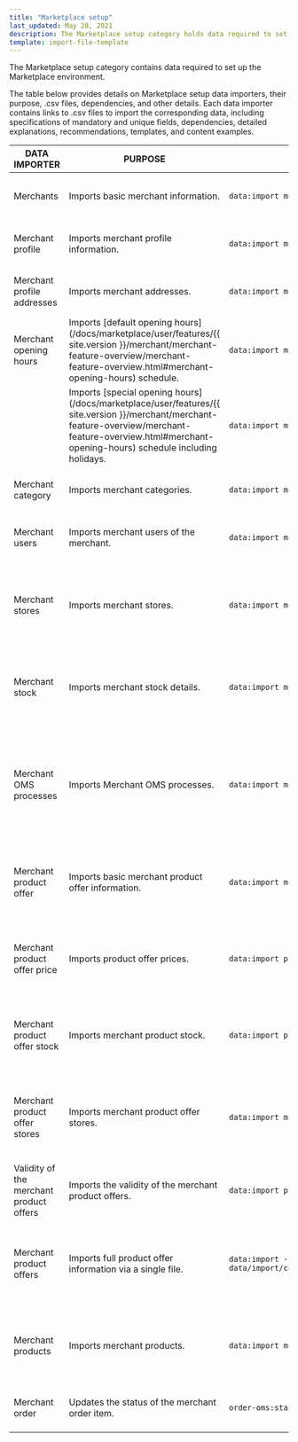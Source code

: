 ```yaml
---
title: "Marketplace setup"
last_updated: May 28, 2021
description: The Marketplace setup category holds data required to set up the Marketplace environment.
template: import-file-template
---
```


The Marketplace setup category contains data required to set up the Marketplace environment.

The table below provides details on Marketplace setup data importers, their purpose, .csv files, dependencies, and other details. Each data importer contains links to .csv files to import the corresponding data, including specifications of mandatory and unique fields, dependencies, detailed explanations, recommendations, templates, and content examples.

| DATA IMPORTER | PURPOSE | CONSOLE COMMAND | FILE(S) | DEPENDENCIES |
|-|-|-|-|-|
| Merchants | Imports basic merchant information. | `data:import merchant` | [merchant.csv](/docs/marketplace/dev/data-import/{{ site.version }}/file-details-merchant-csv.html) | [merchant_profile.csv](/docs/marketplace/dev/data-import/{{ site.version }}/file-details-merchant-profile-csv.html)  |
| Merchant profile | Imports merchant profile information. | `data:import merchant-profile`  | [merchant_profile.csv](/docs/marketplace/dev/data-import/{{ site.version }}/file-details-merchant-profile-csv.html) | [merchant.csv](/docs/marketplace/dev/data-import/{{ site.version }}/file-details-merchant-csv.html) |
| Merchant profile addresses | Imports merchant addresses. | `data:import merchant-profile-address` | [merchant_profile_address.csv](/docs/marketplace/dev/data-import/{{ site.version }}/file-details-merchant-profile-address-csv.html) | [merchant_profile.csv](/docs/marketplace/dev/data-import/{{ site.version }}/file-details-merchant-profile-csv.html) |
| Merchant opening hours | Imports [default opening hours](/docs/marketplace/user/features/{{ site.version }}/merchant/merchant-feature-overview/merchant-feature-overview.html#merchant-opening-hours) schedule. | `data:import merchant-opening-hours-weekday-schedule ` | [merchant_open_hours_week_day_schedule.csv](/docs/marketplace/dev/data-import/{{ site.version }}/file-details-merchant-open-hours-week-day-schedule-csv.html) | [merchant.csv](/docs/marketplace/dev/data-import/{{ site.version }}/file-details-merchant-csv.html) |
|  | Imports [special opening hours](/docs/marketplace/user/features/{{ site.version }}/merchant/merchant-feature-overview/merchant-feature-overview.html#merchant-opening-hours) schedule including holidays. | `data:import merchant-opening-hours-date-schedule` | [merchant_open_hours_date_schedule.csv](/docs/marketplace/dev/data-import/{{ site.version }}/file-details-merchant-open-hours-date-schedule-csv.html) | [merchant.csv](/docs/marketplace/dev/data-import/{{ site.version }}/file-details-merchant-csv.html) |
| Merchant category | Imports merchant categories. | `data:import merchant-category` | [merchant_category.csv](/docs/marketplace/dev/data-import/{{ site.version }}/file-details-merchant-category-csv.html) | [merchant.csv](/docs/marketplace/dev/data-import/{{ site.version }}/file-details-merchant-csv.html) |
| Merchant users | Imports merchant users of the merchant. | `data:import merchant-user` | [merchant_user.csv](/docs/marketplace/dev/data-import/{{ site.version }}/file-details-merchant-user-csv.html) | [merchant.csv](/docs/marketplace/dev/data-import/{{ site.version }}/file-details-merchant-csv.html) |
| Merchant stores | Imports merchant stores. | `data:import merchant-store` | [merchant_store.csv](/docs/marketplace/dev/data-import/{{ site.version }}/file-details-merchant-store-csv.html) | <ul><li>[merchant.csv](/docs/marketplace/dev/data-import/{{ site.version }}/file-details-merchant-csv.html)</li><li>`stores.php` configuration file of Demo Shop</li></ul> |
| Merchant stock | Imports merchant stock details. | `data:import merchant-stock` | [merchant_stock.csv](/docs/marketplace/dev/data-import/{{ site.version }}/file-details-merchant-stock-csv.html) | <ul><li>[merchant.csv](/docs/marketplace/dev/data-import/{{ site.version }}/file-details-merchant-csv.html)</li><li>[File details: warehouse.csv](https://documentation.spryker.com/docs/file-details-warehousecsv)</li></ul>  |
| Merchant OMS processes | Imports Merchant OMS processes. | `data:import merchant-oms-process` | [merchant_oms_process.csv](/docs/marketplace/dev/data-import/{{ site.version }}/file-details-merchant-oms-process-csv.html) | <ul><li>[merchant.csv](/docs/marketplace/dev/data-import/{{ site.version }}/file-details-merchant-csv.html)</li><li>OMS configuration that can be found at:<ul><li>`project/config/Zed/oms project/config/Zed/StateMachine`</li><li>`project/config/Zed/StateMachine`</li></ul></li> |
| Merchant product offer | Imports basic merchant product offer information. | `data:import merchant-product-offer` | [merchant_product_offer.csv](/docs/marketplace/dev/data-import/{{ site.version }}/file-details-merchant-product-offer-csv.html) | <ul><li>[merchant.csv](/docs/marketplace/dev/data-import/{{ site.version }}/file-details-merchant-csv.html)</li><li>[File details: product_concrete.csv](https://documentation.spryker.com/docs/file-details-product-concretecsv)</ul></li>  |
| Merchant product offer price | Imports product offer prices. | `data:import price-product-offer` | [price-product-offer.csv](/docs/marketplace/dev/data-import/{{ site.version }}/file-details-price-product-offer-csv.html) | <ul><li>[merchant_product_offer.csv](/docs/marketplace/dev/data-import/{{ site.version }}/file-details-merchant-product-offer-csv.html)</li><li>[product_price.csv](https://documentation.spryker.com/docs/file-details-product-pricecsv)</li></ul> |
| Merchant product offer stock | Imports merchant product stock. | `data:import product-offer-stock` | [product_offer_stock.csv](/docs/marketplace/dev/data-import/{{ site.version }}/file-details-product-offer-stock-csv.html) | <ul><li>[merchant_product_offer.csv](/docs/marketplace/dev/data-import/{{ site.version }}/file-details-merchant-product-offer-csv.html)</li><li>[warehouse.csv](https://documentation.spryker.com/docs/file-details-warehousecsv)</li></ul> |
| Merchant product offer stores | Imports merchant product offer stores. | `data:import merchant-product-offer-store` | [merchant_product_offer_store.csv](/docs/marketplace/dev/data-import/{{ site.version }}/file-details-merchant-product-offer-store-csv.html) | <ul><li>[merchant_product_offer.csv](/docs/marketplace/dev/data-import/{{ site.version }}/file-details-merchant-product-offer-csv.html)</li><li>`stores.php` configuration file of Demo Shop</li></ul> |
| Validity of the merchant product offers | Imports the validity of the merchant   product offers. | `data:import product-offer-validity` | [product_offer_validity.csv](/docs/marketplace/dev/data-import/{{ site.version }}/file-details-product-offer-validity-csv.html) | [merchant_product_offer.csv](/docs/marketplace/dev/data-import/{{ site.version }}/file-details-merchant-product-offer-csv.html) |
| Merchant product offers | Imports full product offer information via a single file. | `data:import --config data/import/common/combined_merchant_product_offer_import_config_{store}.yml` | [combined_merchant_product_offer.csv](/docs/marketplace/dev/data-import/{{ site.version }}/file-details-combined-merchant-product-offer-csv.html) | <ul><li>[merchant.csv](/docs/marketplace/dev/data-import/{{ site.version }}/file-details-merchant-csv.html)</li><li>`stores.php` configuration file of Demo Shop</li></ul> |
| Merchant products | Imports merchant products. | `data:import merchant-product` | [merchant_product.csv](/docs/marketplace/dev/data-import/{{ site.version }}/file-details-merchant-product-csv.html) | <ul><li>[merchant.csv](/docs/marketplace/dev/data-import/{{ site.version }}/file-details-merchant-csv.html)</li><li>[product_concrete.csv](https://documentation.spryker.com/docs/file-details-product-concretecsv)</li></ul> |
| Merchant order  | Updates the status of the merchant order item.  | `order-oms:status-import merchant-order-status` |[merchant-order-status.csv](/docs/marketplace/dev/data-import/{{ site.version }}/file-details-merchant-order-status-csv.html)|   |
